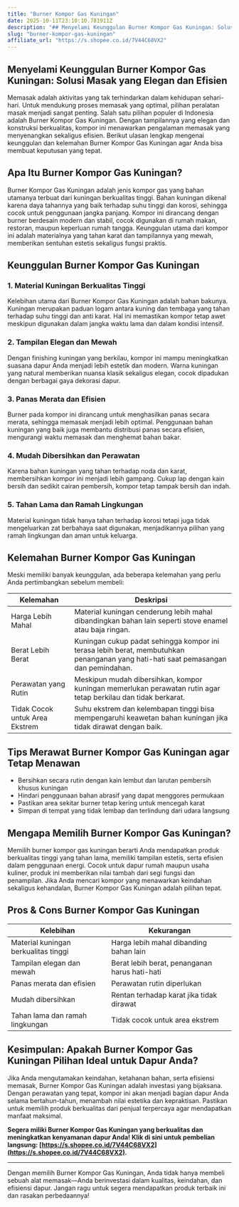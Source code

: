 ```yaml
---
title: "Burner Kompor Gas Kuningan"
date: 2025-10-11T23:10:10.781911Z
description: "## Menyelami Keunggulan Burner Kompor Gas Kuningan: Solusi Masak yang Elegan dan Efisien..."
slug: "burner-kompor-gas-kuningan"
affiliate_url: "https://s.shopee.co.id/7V44C68VX2"
---
```

## Menyelami Keunggulan Burner Kompor Gas Kuningan: Solusi Masak yang Elegan dan Efisien

Memasak adalah aktivitas yang tak terhindarkan dalam kehidupan sehari-hari. Untuk mendukung proses memasak yang optimal, pilihan peralatan masak menjadi sangat penting. Salah satu pilihan populer di Indonesia adalah Burner Kompor Gas Kuningan. Dengan tampilannya yang elegan dan konstruksi berkualitas, kompor ini menawarkan pengalaman memasak yang menyenangkan sekaligus efisien. Berikut ulasan lengkap mengenai keunggulan dan kelemahan Burner Kompor Gas Kuningan agar Anda bisa membuat keputusan yang tepat.

## Apa Itu Burner Kompor Gas Kuningan?

Burner Kompor Gas Kuningan adalah jenis kompor gas yang bahan utamanya terbuat dari kuningan berkualitas tinggi. Bahan kuningan dikenal karena daya tahannya yang baik terhadap suhu tinggi dan korosi, sehingga cocok untuk penggunaan jangka panjang. Kompor ini dirancang dengan burner berdesain modern dan stabil, cocok digunakan di rumah makan, restoran, maupun keperluan rumah tangga. Keunggulan utama dari kompor ini adalah materialnya yang tahan karat dan tampilannya yang mewah, memberikan sentuhan estetis sekaligus fungsi praktis.

## Keunggulan Burner Kompor Gas Kuningan

### 1. Material Kuningan Berkualitas Tinggi

Kelebihan utama dari Burner Kompor Gas Kuningan adalah bahan bakunya. Kuningan merupakan paduan logam antara kuning dan tembaga yang tahan terhadap suhu tinggi dan anti karat. Hal ini memastikan kompor tetap awet meskipun digunakan dalam jangka waktu lama dan dalam kondisi intensif.

### 2. Tampilan Elegan dan Mewah

Dengan finishing kuningan yang berkilau, kompor ini mampu meningkatkan suasana dapur Anda menjadi lebih estetik dan modern. Warna kuningan yang natural memberikan nuansa klasik sekaligus elegan, cocok dipadukan dengan berbagai gaya dekorasi dapur.

### 3. Panas Merata dan Efisien

Burner pada kompor ini dirancang untuk menghasilkan panas secara merata, sehingga memasak menjadi lebih optimal. Penggunaan bahan kuningan yang baik juga membantu distribusi panas secara efisien, mengurangi waktu memasak dan menghemat bahan bakar.

### 4. Mudah Dibersihkan dan Perawatan

Karena bahan kuningan yang tahan terhadap noda dan karat, membersihkan kompor ini menjadi lebih gampang. Cukup lap dengan kain bersih dan sedikit cairan pembersih, kompor tetap tampak bersih dan indah.

### 5. Tahan Lama dan Ramah Lingkungan

Material kuningan tidak hanya tahan terhadap korosi tetapi juga tidak mengeluarkan zat berbahaya saat digunakan, menjadikannya pilihan yang ramah lingkungan dan aman untuk keluarga.

## Kelemahan Burner Kompor Gas Kuningan

Meski memiliki banyak keunggulan, ada beberapa kelemahan yang perlu Anda pertimbangkan sebelum membeli:

| Kelemahan                  | Deskripsi                                              |
|----------------------------|--------------------------------------------------------|
| Harga Lebih Mahal        | Material kuningan cenderung lebih mahal dibandingkan bahan lain seperti stove enamel atau baja ringan. |
| Berat Lebih Berat        | Kuningan cukup padat sehingga kompor ini terasa lebih berat, membutuhkan penanganan yang hati-hati saat pemasangan dan pemindahan.   |
| Perawatan yang Rutin      | Meskipun mudah dibersihkan, kompor kuningan memerlukan perawatan rutin agar tetap berkilau dan tidak berkarat. |
| Tidak Cocok untuk Area Ekstrem | Suhu ekstrem dan kelembapan tinggi bisa mempengaruhi keawetan bahan kuningan jika tidak dirawat dengan baik. |

## Tips Merawat Burner Kompor Gas Kuningan agar Tetap Menawan

- Bersihkan secara rutin dengan kain lembut dan larutan pembersih khusus kuningan
- Hindari penggunaan bahan abrasif yang dapat menggores permukaan
- Pastikan area sekitar burner tetap kering untuk mencegah karat
- Simpan di tempat yang tidak lembap dan terlindung dari udara langsung

## Mengapa Memilih Burner Kompor Gas Kuningan?

Memilih burner kompor gas kuningan berarti Anda mendapatkan produk berkualitas tinggi yang tahan lama, memiliki tampilan estetis, serta efisien dalam penggunaan energi. Cocok untuk dapur rumah maupun usaha kuliner, produk ini memberikan nilai tambah dari segi fungsi dan penampilan. Jika Anda mencari kompor yang menawarkan keindahan sekaligus kehandalan, Burner Kompor Gas Kuningan adalah pilihan tepat.

## Pros & Cons Burner Kompor Gas Kuningan

| **Kelebihan**                     | **Kekurangan**                         |
|----------------------------------|---------------------------------------|
| Material kuningan berkualitas tinggi | Harga lebih mahal dibanding bahan lain |
| Tampilan elegan dan mewah       | Berat lebih berat, penanganan harus hati-hati |
| Panas merata dan efisien        | Perawatan rutin diperlukan          |
| Mudah dibersihkan               | Rentan terhadap karat jika tidak dirawat |
| Tahan lama dan ramah lingkungan | Tidak cocok untuk area ekstrem        |

## Kesimpulan: Apakah Burner Kompor Gas Kuningan Pilihan Ideal untuk Dapur Anda?

Jika Anda mengutamakan keindahan, ketahanan bahan, serta efisiensi memasak, Burner Kompor Gas Kuningan adalah investasi yang bijaksana. Dengan perawatan yang tepat, kompor ini akan menjadi bagian dapur Anda selama bertahun-tahun, menambah nilai estetika dan kepraktisan. Pastikan untuk memilih produk berkualitas dari penjual terpercaya agar mendapatkan manfaat maksimal.

**Segera miliki Burner Kompor Gas Kuningan yang berkualitas dan meningkatkan kenyamanan dapur Anda! Klik di sini untuk pembelian langsung: [https://s.shopee.co.id/7V44C68VX2](https://s.shopee.co.id/7V44C68VX2).**

---

Dengan memilih Burner Kompor Gas Kuningan, Anda tidak hanya membeli sebuah alat memasak—Anda berinvestasi dalam kualitas, keindahan, dan efisiensi dapur. Jangan ragu untuk segera mendapatkan produk terbaik ini dan rasakan perbedaannya!
